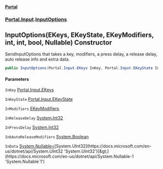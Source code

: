 #### [Portal](index.md 'index')
### [Portal.Input](Portal.Input.md 'Portal.Input').[InputOptions](InputOptions.md 'Portal.Input.InputOptions')

## InputOptions(EKeys, EKeyState, EKeyModifiers, int, int, bool, Nullable<uint>) Constructor

SendInputOptions that takes a key, modifiers, a press delay, a release delay, auto release info and extra data.

```csharp
public InputOptions(Portal.Input.EKeys InKey, Portal.Input.EKeyState InKeyState=Portal.Input.EKeyState.Up|Portal.Input.EKeyState.Down, Portal.Input.EKeyModifiers InModifiers=Portal.Input.EKeyModifiers.None, int InReleaseDelay=0, int InPressDelay=0, bool InbAutoReleaseModifiers=true, System.Nullable<uint> InData=null);
```
#### Parameters

<a name='Portal.Input.InputOptions.InputOptions(Portal.Input.EKeys,Portal.Input.EKeyState,Portal.Input.EKeyModifiers,int,int,bool,System.Nullable_uint_).InKey'></a>

`InKey` [Portal.Input.EKeys](https://docs.microsoft.com/en-us/dotnet/api/Portal.Input.EKeys 'Portal.Input.EKeys')

<a name='Portal.Input.InputOptions.InputOptions(Portal.Input.EKeys,Portal.Input.EKeyState,Portal.Input.EKeyModifiers,int,int,bool,System.Nullable_uint_).InKeyState'></a>

`InKeyState` [Portal.Input.EKeyState](https://docs.microsoft.com/en-us/dotnet/api/Portal.Input.EKeyState 'Portal.Input.EKeyState')

<a name='Portal.Input.InputOptions.InputOptions(Portal.Input.EKeys,Portal.Input.EKeyState,Portal.Input.EKeyModifiers,int,int,bool,System.Nullable_uint_).InModifiers'></a>

`InModifiers` [EKeyModifiers](EKeyModifiers.md 'Portal.Input.EKeyModifiers')

<a name='Portal.Input.InputOptions.InputOptions(Portal.Input.EKeys,Portal.Input.EKeyState,Portal.Input.EKeyModifiers,int,int,bool,System.Nullable_uint_).InReleaseDelay'></a>

`InReleaseDelay` [System.Int32](https://docs.microsoft.com/en-us/dotnet/api/System.Int32 'System.Int32')

<a name='Portal.Input.InputOptions.InputOptions(Portal.Input.EKeys,Portal.Input.EKeyState,Portal.Input.EKeyModifiers,int,int,bool,System.Nullable_uint_).InPressDelay'></a>

`InPressDelay` [System.Int32](https://docs.microsoft.com/en-us/dotnet/api/System.Int32 'System.Int32')

<a name='Portal.Input.InputOptions.InputOptions(Portal.Input.EKeys,Portal.Input.EKeyState,Portal.Input.EKeyModifiers,int,int,bool,System.Nullable_uint_).InbAutoReleaseModifiers'></a>

`InbAutoReleaseModifiers` [System.Boolean](https://docs.microsoft.com/en-us/dotnet/api/System.Boolean 'System.Boolean')

<a name='Portal.Input.InputOptions.InputOptions(Portal.Input.EKeys,Portal.Input.EKeyState,Portal.Input.EKeyModifiers,int,int,bool,System.Nullable_uint_).InData'></a>

`InData` [System.Nullable&lt;](https://docs.microsoft.com/en-us/dotnet/api/System.Nullable-1 'System.Nullable`1')[System.UInt32](https://docs.microsoft.com/en-us/dotnet/api/System.UInt32 'System.UInt32')[&gt;](https://docs.microsoft.com/en-us/dotnet/api/System.Nullable-1 'System.Nullable`1')